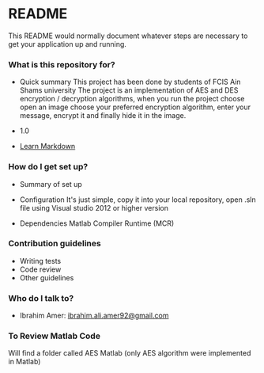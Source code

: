 # README #

This README would normally document whatever steps are necessary to get your application up and running.

### What is this repository for? ###

* Quick summary
  This project has been done by students of FCIS Ain Shams university 
  The project is an implementation of AES and DES encryption / decryption algorithms, when you run the project choose open an image choose your preferred encryption algorithm, 
  enter your message, encrypt it and finally hide it in the image.
 
* 1.0
* [Learn Markdown](https://bitbucket.org/tutorials/markdowndemo)

### How do I get set up? ###

* Summary of set up
  
* Configuration
   It's just simple, copy it into your local repository, open .sln file using Visual studio 2012 or higher version 
* Dependencies
  Matlab Compiler Runtime (MCR)

### Contribution guidelines ###

* Writing tests
* Code review
* Other guidelines

### Who do I talk to? ###

* Ibrahim Amer: ibrahim.ali.amer92@gmail.com

### To Review Matlab Code ###
Will find a folder called AES Matlab (only AES algorithm were implemented in Matlab)
